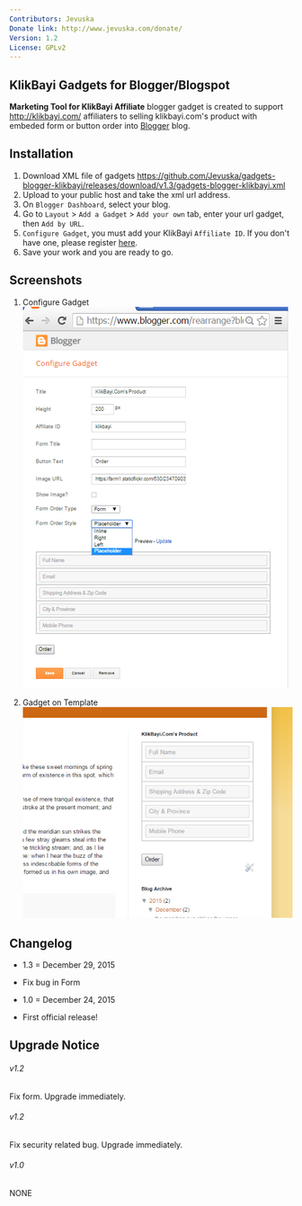 ```yaml
---
Contributors: Jevuska
Donate link: http://www.jevuska.com/donate/
Version: 1.2
License: GPLv2
---
```


## KlikBayi Gadgets for Blogger/Blogspot
**Marketing Tool for KlikBayi Affiliate** blogger gadget is created to support http://klikbayi.com/ affiliaters to selling klikbayi.com's product with embeded form or button order into [Blogger](https://www.blogger.com/ "Blogger") blog.

## Installation
1. Download XML file of gadgets https://github.com/Jevuska/gadgets-blogger-klikbayi/releases/download/v1.3/gadgets-blogger-klikbayi.xml
2. Upload to your public host and take the xml url address.
3. On `Blogger Dashboard`, select your blog.
4. Go to `Layout` > `Add a Gadget` > `Add your own` tab, enter your url gadget, then `Add by URL`.
5. `Configure Gadget`, you must add your KlikBayi `Affiliate ID`. If you don't have one, please register [here](http://klikbayi.com/affiliasi.php "Affiliate Page").
6. Save your work and you are ready to go.

## Screenshots
1. Configure Gadget
![screenshot 1](lib/assets/img/screenshot-1.jpg)

2. Gadget on Template
![screenshot 2](lib/assets/img/screenshot-2.jpg)

## Changelog
* 1.3 = December 29, 2015
 * Fix bug in Form
 
* 1.0 = December 24, 2015
 * First official release!

## Upgrade Notice
###### v1.2
Fix form. Upgrade immediately.

###### v1.2
Fix security related bug. Upgrade immediately.

###### v1.0
NONE
